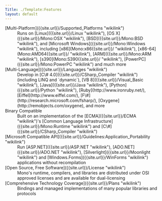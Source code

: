 ```yaml
---
Title: ./Template:Features
layout: default
---
```


<dl class="features">
<dt>
[Multi-Platform]({{site.url}}/Supported_Platforms "wikilink")

</dt>
<dd>
Runs on [Linux]({{site.url}}/Linux "wikilink"), [OS X]({{site.url}}/Mono:OSX "wikilink"),
[BSD]({{site.url}}/Mono:BSD "wikilink"), and [Microsoft
Windows]({{site.url}}/Mono:Windows "wikilink"), including [x86](Mono:x86{{site.url}}/ "wikilink"),
[x86-64](Mono:AMD64{{site.url}}/ "wikilink"), [ARM]({{site.url}}/Mono:ARM "wikilink"),
[s390](Mono:S390{{site.url}}/ "wikilink"), [PowerPC]({{site.url}}/Mono:PowerPC "wikilink") and
much more

</dd>
<dt>
[Multi-Language]({{site.url}}/Languages "wikilink")

</dt>
<dd>
Develop in [C\# 4.0]({{site.url}}/CSharp_Compiler "wikilink") (including LINQ and
`dynamic`), [VB 8]({{site.url}}/Visual_Basic "wikilink"), [Java]({{site.url}}/Java "wikilink"),
[Python]({{site.url}}/Python "wikilink"), [Ruby](http://www.ironruby.net/),
[Eiffel](http://www.eiffel.com/),
[F\#](http://research.microsoft.com/fsharp/),
[Oxygene](http://remobjects.com/oxygene), and more

</dd>
<dt>
Binary Compatible

</dt>
<dd>
Built on an implementation of the [ECMA]({{site.url}}/ECMA "wikilink")'s [Common
Language Infrastructure]({{site.url}}/Mono:Runtime "wikilink") and
[C\#]({{site.url}}/CSharp_Compiler "wikilink")

</dd>
<dt>
[Microsoft Compatible
API]({{site.url}}/Guidelines:Application_Portability "wikilink")

</dt>
<dd>
Run [ASP.NET]({{site.url}}/ASP.NET "wikilink"), [ADO.NET]({{site.url}}/ADO.NET "wikilink"),
[Silverlight]({{site.url}}/Moonlight "wikilink") and
[Windows.Forms]({{site.url}}/WinForms "wikilink") applications without recompilation

</dd>
<dt>
[Open Source, Free Software]({{site.url}}/License "wikilink")

</dt>
<dd>
Mono's runtime, compilers, and libraries are distributed under OSI
approved licenses and are available for dual-licensing

</dd>
<dt>
[Comprehensive Technology Coverage]({{site.url}}/Plans "wikilink")

</dt>
<dd>
Bindings and managed implementations of many popular libraries and
protocols

</dd>
</dl>
